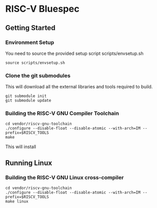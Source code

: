 # RISC-V Bluespec

## Getting Started

### Environment Setup
You need to source the provided setup script scripts/envsetup.sh

```
source scripts/envsetup.sh
```

### Clone the git submodules
This will download all the external libraries and tools required to build.

```
git submodule init
git submodule update
```

### Building the RISC-V GNU Compiler Toolchain

```
cd vendor/riscv-gnu-toolchain
./configure --disable-float --disable-atomic --with-arch=IM --prefix=$RISCV_TOOLS
make
```
This will install 

## Running Linux

### Building the RISC-V GNU Linux cross-compiler

```
cd vendor/riscv-gnu-toolchain
./configure --disable-float --disable-atomic --with-arch=IM --prefix=$RISCV_TOOLS
make linux
```

